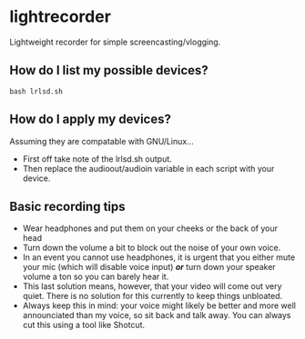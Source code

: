 # lightrecorder

Lightweight recorder for simple screencasting/vlogging.

## How do I list my possible devices?

```
bash lrlsd.sh
```

## How do I apply my devices?

Assuming they are compatable with GNU/Linux...

* First off take note of the lrlsd.sh output.
* Then replace the audioout/audioin variable in each script with your device.

## Basic recording tips

* Wear headphones and put them on your cheeks or the back of your head
* Turn down the volume a bit to block out the noise of your own voice.
* In an event you cannot use headphones, it is urgent that you either mute your mic (which will disable voice input) ***or*** turn down your speaker volume a ton so you can barely hear it.
* This last solution means, however, that your video will come out very quiet. There is no solution for this currently to keep things unbloated.
* Always keep this in mind: your voice might likely be better and more well announciated than my voice, so sit back and talk away. You can always cut this using a tool like Shotcut.
